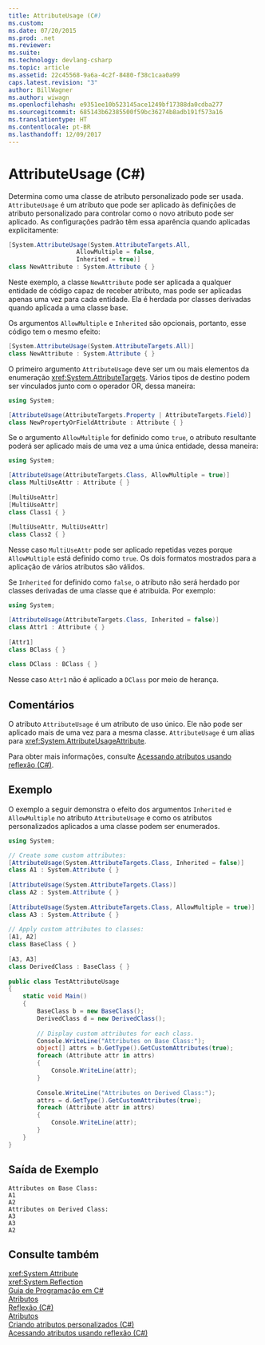 ```yaml
---
title: AttributeUsage (C#)
ms.custom: 
ms.date: 07/20/2015
ms.prod: .net
ms.reviewer: 
ms.suite: 
ms.technology: devlang-csharp
ms.topic: article
ms.assetid: 22c45568-9a6a-4c2f-8480-f38c1caa0a99
caps.latest.revision: "3"
author: BillWagner
ms.author: wiwagn
ms.openlocfilehash: e9351ee10b523145ace1249bf17388da0cdba277
ms.sourcegitcommit: 685143b62385500f59bc36274b8adb191f573a16
ms.translationtype: HT
ms.contentlocale: pt-BR
ms.lasthandoff: 12/09/2017
---
```

# <a name="attributeusage-c"></a>AttributeUsage (C#)
Determina como uma classe de atributo personalizado pode ser usada. `AttributeUsage` é um atributo que pode ser aplicado às definições de atributo personalizado para controlar como o novo atributo pode ser aplicado. As configurações padrão têm essa aparência quando aplicadas explicitamente:  
  
```csharp  
[System.AttributeUsage(System.AttributeTargets.All,  
                   AllowMultiple = false,  
                   Inherited = true)]  
class NewAttribute : System.Attribute { }  
```  
  
 Neste exemplo, a classe `NewAttribute` pode ser aplicada a qualquer entidade de código capaz de receber atributo, mas pode ser aplicadas apenas uma vez para cada entidade. Ela é herdada por classes derivadas quando aplicada a uma classe base.  
  
 Os argumentos `AllowMultiple` e `Inherited` são opcionais, portanto, esse código tem o mesmo efeito:  
  
```csharp  
[System.AttributeUsage(System.AttributeTargets.All)]  
class NewAttribute : System.Attribute { }  
```  
  
 O primeiro argumento `AttributeUsage` deve ser um ou mais elementos da enumeração <xref:System.AttributeTargets>. Vários tipos de destino podem ser vinculados junto com o operador OR, dessa maneira:  
  
```csharp  
using System;  

[AttributeUsage(AttributeTargets.Property | AttributeTargets.Field)]  
class NewPropertyOrFieldAttribute : Attribute { }  
```  
  
 Se o argumento `AllowMultiple` for definido como `true`, o atributo resultante poderá ser aplicado mais de uma vez a uma única entidade, dessa maneira:  
  
```csharp  
using System;  

[AttributeUsage(AttributeTargets.Class, AllowMultiple = true)]  
class MultiUseAttr : Attribute { }  
  
[MultiUseAttr]  
[MultiUseAttr]  
class Class1 { }  
  
[MultiUseAttr, MultiUseAttr]  
class Class2 { }  
```  
  
 Nesse caso `MultiUseAttr` pode ser aplicado repetidas vezes porque `AllowMultiple` está definido como `true`. Os dois formatos mostrados para a aplicação de vários atributos são válidos.  
  
 Se `Inherited` for definido como `false`, o atributo não será herdado por classes derivadas de uma classe que é atribuída. Por exemplo:  
  
```csharp  
using System;  

[AttributeUsage(AttributeTargets.Class, Inherited = false)]  
class Attr1 : Attribute { }  
  
[Attr1]  
class BClass { }  
  
class DClass : BClass { }  
```  
  
 Nesse caso `Attr1` não é aplicado a `DClass` por meio de herança.  
  
## <a name="remarks"></a>Comentários  
 O atributo `AttributeUsage` é um atributo de uso único. Ele não pode ser aplicado mais de uma vez para a mesma classe. `AttributeUsage` é um alias para <xref:System.AttributeUsageAttribute>.  
  
 Para obter mais informações, consulte [Acessando atributos usando reflexão (C#)](../../../../csharp/programming-guide/concepts/attributes/accessing-attributes-by-using-reflection.md).  
  
## <a name="example"></a>Exemplo  
 O exemplo a seguir demonstra o efeito dos argumentos `Inherited` e `AllowMultiple` no atributo `AttributeUsage` e como os atributos personalizados aplicados a uma classe podem ser enumerados.  
  
```csharp  
using System;  

// Create some custom attributes:  
[AttributeUsage(System.AttributeTargets.Class, Inherited = false)]  
class A1 : System.Attribute { }  
  
[AttributeUsage(System.AttributeTargets.Class)]  
class A2 : System.Attribute { }  
  
[AttributeUsage(System.AttributeTargets.Class, AllowMultiple = true)]  
class A3 : System.Attribute { }  
  
// Apply custom attributes to classes:  
[A1, A2]  
class BaseClass { }  
  
[A3, A3]  
class DerivedClass : BaseClass { }  
  
public class TestAttributeUsage  
{  
    static void Main()  
    {  
        BaseClass b = new BaseClass();  
        DerivedClass d = new DerivedClass();  
  
        // Display custom attributes for each class.  
        Console.WriteLine("Attributes on Base Class:");  
        object[] attrs = b.GetType().GetCustomAttributes(true);  
        foreach (Attribute attr in attrs)  
        {  
            Console.WriteLine(attr);  
        }  
  
        Console.WriteLine("Attributes on Derived Class:");  
        attrs = d.GetType().GetCustomAttributes(true);  
        foreach (Attribute attr in attrs)  
        {  
            Console.WriteLine(attr);  
        }  
    }  
}  
```  
  
## <a name="sample-output"></a>Saída de Exemplo  
  
```  
Attributes on Base Class:  
A1  
A2  
Attributes on Derived Class:  
A3  
A3  
A2  
```  
  
## <a name="see-also"></a>Consulte também  
 <xref:System.Attribute>  
 <xref:System.Reflection>  
 [Guia de Programação em C#](../../../../csharp/programming-guide/index.md)  
 [Atributos](../../../../../docs/standard/attributes/index.md)  
 [Reflexão (C#)](../../../../csharp/programming-guide/concepts/reflection.md)  
 [Atributos](../../../../csharp/programming-guide/concepts/attributes/index.md)  
 [Criando atributos personalizados (C#)](../../../../csharp/programming-guide/concepts/attributes/creating-custom-attributes.md)  
 [Acessando atributos usando reflexão (C#)](../../../../csharp/programming-guide/concepts/attributes/accessing-attributes-by-using-reflection.md)
